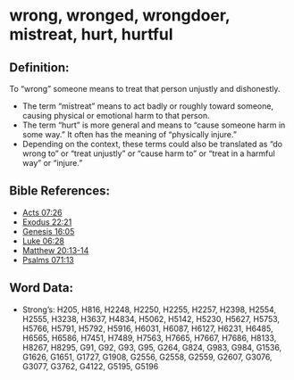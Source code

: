 # wrong, wronged, wrongdoer, mistreat, hurt, hurtful

## Definition:

To “wrong” someone means to treat that person unjustly and dishonestly.

* The term “mistreat” means to act badly or roughly toward someone, causing physical or emotional harm to that person.
* The term “hurt” is more general and means to “cause someone harm in some way.” It often has the meaning of “physically injure.”
* Depending on the context, these terms could also be translated as “do wrong to” or “treat unjustly” or “cause harm to” or “treat in a harmful way” or “injure.”

## Bible References:

* [Acts 07:26](rc://en/tn/help/act/07/26)
* [Exodus 22:21](rc://en/tn/help/exo/22/21)
* [Genesis 16:05](rc://en/tn/help/gen/16/05)
* [Luke 06:28](rc://en/tn/help/luk/06/28)
* [Matthew 20:13-14](rc://en/tn/help/mat/20/13)
* [Psalms 071:13](rc://en/tn/help/psa/071/13)

## Word Data:

* Strong’s: H205, H816, H2248, H2250, H2255, H2257, H2398, H2554, H2555, H3238, H3637, H4834, H5062, H5142, H5230, H5627, H5753, H5766, H5791, H5792, H5916, H6031, H6087, H6127, H6231, H6485, H6565, H6586, H7451, H7489, H7563, H7665, H7667, H7686, H8133, H8267, H8295, G91, G92, G93, G95, G264, G824, G983, G984, G1536, G1626, G1651, G1727, G1908, G2556, G2558, G2559, G2607, G3076, G3077, G3762, G4122, G5195, G5196
